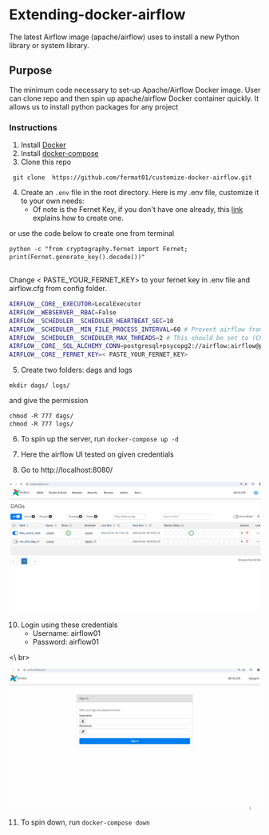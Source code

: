 # Extending-docker-airflow
  The latest Airflow image (apache/airflow) uses to install a new Python library or system library.


## Purpose
The minimum code necessary to set-up Apache/Airflow Docker image. User can clone repo and then spin up apache/airflow Docker container quickly. It allows us to install python packages for any project




### Instructions

1. Install [Docker](https://docs.docker.com/get-docker/)
2. Install [docker-compose](https://docs.docker.com/compose/install/)
3. Clone this repo
```
 git clone  https://github.com/fermat01/customize-docker-airflow.git 
 ```

4. Create an `.env` file in the root directory. Here is my .env file, customize it to your own needs:
	- Of note is the Fernet Key, if you don't have one already, this [link](https://airflow.apache.org/docs/apache-airflow/stable/security/secrets/fernet.html) explains how to create one.

or use the code below to create one from terminal 

```
python -c "from cryptography.fernet import Fernet; print(Fernet.generate_key().decode())"
	
```

Change < PASTE_YOUR_FERNET_KEY> to your fernet key in .env file and airflow.cfg from config folder.

``` sh
AIRFLOW__CORE__EXECUTOR=LocalExecutor
AIRFLOW__WEBSERVER__RBAC=False
AIRFLOW__SCHEDULER__SCHEDULER_HEARTBEAT_SEC=10
AIRFLOW__SCHEDULER__MIN_FILE_PROCESS_INTERVAL=60 # Prevent airflow from reloading the dags all the time and set. This is the main setting that reduces CPU load in the scheduler
AIRFLOW__SCHEDULER__SCHEDULER_MAX_THREADS=2 # This should be set to (CPU Cores - 1)
AIRFLOW__CORE__SQL_ALCHEMY_CONN=postgresql+psycopg2://airflow:airflow@postgres:5432/airflowdb
AIRFLOW__CORE__FERNET_KEY=< PASTE_YOUR_FERNET_KEY>
```

5. Create two folders: dags and logs

```
mkdir dags/ logs/
```
and give the permission

```
chmod -R 777 dags/
chmod -R 777 logs/
```

6. To spin up the server, run      `docker-compose up -d`
   
7.  Here the airflow UI tested on given credentials

9. Go to http://localhost:8080/

<img src="images/extend_dags.png" > 


10. Login using these credentials
	- Username: airflow01
	- Password: airflow01

<\ br>

<img src="images/extend_airflow2-7.gif" >

11.  To spin down, run `docker-compose down`
